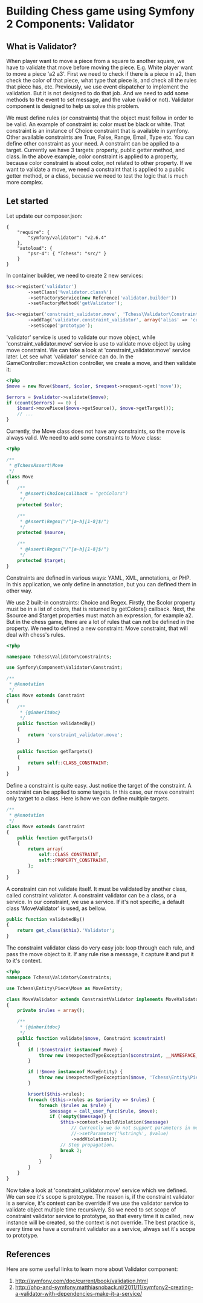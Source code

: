 Building Chess game using Symfony 2 Components: Validator
========================================================

What is Validator?
-----------------

When player want to move a piece from a square to another square, we have to
validate that move before moving the piece. E.g. White player want to move a
piece 'a2 a3'. First we need to check if there is a piece in a2, then check
the color of that piece, what type that piece is, and check all the rules that
piece has, etc. Previously, we use event dispatcher to implement the validation.
But it is not designed to do that job. And we need to add some methods to
the event to set message, and the value (valid or not). Validator component
is designed to help us solve this problem.

We must define rules (or constraints) that the object must follow in order to
be valid. An example of constraint is: color must be black or white. That
constraint is an instance of Choice constraint that is available in symfony. 
Other available constraints are True, False, Range, Email, Type etc. You can
define other constraint as your need. A constraint can be applied to a target.
Currently we have 3 targets: property, public getter method, and class. In the
above example, color constraint is applied to a property, because color
constraint is about color, not related to other property. If we want to validate
a move, we need a constraint that is applied to a public getter method, or a
class, because we need to test the logic that is much more complex.

Let started
------------

Let update our composer.json:

```
{
    "require": {
        "symfony/validator": "v2.6.4"
    },
    "autoload": {
        "psr-4": { "Tchess": "src/" }
    }
}
```

In container builder, we need to create 2 new services:

```php
$sc->register('validator')
        ->setClass('%validator.class%')
        ->setFactoryService(new Reference('validator.builder'))
        ->setFactoryMethod('getValidator');

$sc->register('constraint_validator.move', 'Tchess\Validator\Constraints\MoveValidator')
        ->addTag('validator.constraint_validator', array('alias' => 'constraint_validator.move'))
        ->setScope('prototype');
```

'validator' service is used to validate our move object, while
'constraint_validator.move' service is use to validate move object by using
move constraint. We can take a look at 'constraint_validator.move' service
later. Let see what 'validator' service can do. In the
GameController::moveAction controller, we create a move, and then validate it:

```php
<?php
$move = new Move($board, $color, $request->request->get('move'));

$errors = $validator->validate($move);
if (count($errors) == 0) {
    $board->movePiece($move->getSource(), $move->getTarget());
    // ...
}
```

Currently, the Move class does not have any constraints, so the move is always
valid. We need to add some constraints to Move class:

```php
<?php

/**
 * @TchessAssert\Move
 */
class Move
{
    /**
     * @Assert\Choice(callback = "getColors")
     */
    protected $color;

    /**
     * @Assert\Regex("/^[a-h][1-8]$/")
     */
    protected $source;

    /**
     * @Assert\Regex("/^[a-h][1-8]$/")
     */
    protected $target;
}
```

Constraints are defined in various ways: YAML, XML, annotations, or PHP. In this
application, we only define in annotation, but you can defined them in other
way.

We use 2 built-in constraints: Choice and Regex. Firstly, the $color property
must be in a list of colors, that is returned by getColors() callback. Next,
the $source and $target properties must match an expression, for example a2.
But in the chess game, there are a lot of rules that can not be defined in the
property. We need to defined a new constraint: Move constraint, that will
deal with chess's rules.

```php
<?php

namespace Tchess\Validator\Constraints;

use Symfony\Component\Validator\Constraint;

/**
 * @Annotation
 */
class Move extends Constraint
{
    /**
     * {@inheritdoc}
     */
    public function validatedBy()
    {
        return 'constraint_validator.move';
    }

    public function getTargets()
    {
        return self::CLASS_CONSTRAINT;
    }
}
```

Define a constraint is quite easy. Just notice the target of the constraint.
A constraint can be applied to some targets. In this case, our move constraint
only target to a class. Here is how we can define multiple targets.

```php
/**
 * @Annotation
 */
class Move extends Constraint
{
    public function getTargets()
    {
        return array(
            self::CLASS_CONSTRAINT,
            self::PROPERTY_CONSTRAINT,
        );
    }
}
```

A constraint can not validate itself. It must be validated by another class,
called constraint validator. A constraint validator can be a class, or a
service. In our constraint, we use a service. If it's not specific, a default
class 'MoveValidator' is used, as bellow.

```php
public function validatedBy()
{
    return get_class($this).'Validator';
}
```

The constraint validator class do very easy job: loop through each rule, and
pass the move object to it. If any rule rise a message, it capture it and put it
to it's context.

```php
<?php
namespace Tchess\Validator\Constraints;

use Tchess\Entity\Piece\Move as MoveEntity;

class MoveValidator extends ConstraintValidator implements MoveValidatorInterface
{
    private $rules = array();

    /**
     * {@inheritdoc}
     */
    public function validate($move, Constraint $constraint)
    {
        if (!$constraint instanceof Move) {
            throw new UnexpectedTypeException($constraint, __NAMESPACE__.'\Move');
        }

        if (!$move instanceof MoveEntity) {
            throw new UnexpectedTypeException($move, 'Tchess\Entity\Piece\Move\Move');
        }

        krsort($this->rules);
        foreach ($this->rules as $priority => $rules) {
            foreach ($rules as $rule) {
                $message = call_user_func($rule, $move);
                if (!empty($message)) {
                    $this->context->buildViolation($message)
                        // Currently we do not support parameters in message.
                        //->setParameter('%string%', $value)
                        ->addViolation();
                    // Stop propagation.
                    break 2;
                }
            }
        }
    }
}
```

Now take a look at 'constraint_validator.move' service which we defined. We can
see it's scope is prototype. The reason is, if the constraint validator is a
service, it's context can be override if we use the validator service to
validate object multiple time recursively. So we need to set scope of constraint
validator service to prototype, so that every time it is called, new instance
will be created, so the context is not override. The best practice is, every
time we have a constraint validator as a service, always set it's scope to
prototype.


References
----------

Here are some useful links to learn more about Validator component:

1. http://symfony.com/doc/current/book/validation.html
2. http://php-and-symfony.matthiasnoback.nl/2011/11/symfony2-creating-a-validator-with-dependencies-make-it-a-service/
